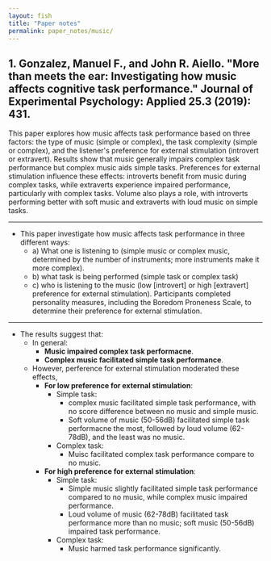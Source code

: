 ```yaml
---
layout: fish
title: "Paper notes"
permalink: paper_notes/music/
---
```


## 1. Gonzalez, Manuel F., and John R. Aiello. **"More than meets the ear: Investigating how music affects cognitive task performance."** Journal of Experimental Psychology: Applied 25.3 (2019): 431.


This paper explores how music affects task performance based on three factors: the type of music (simple or complex), the task complexity (simple or complex), and the listener's preference for external stimulation (introvert or extravert). Results show that music generally impairs complex task performance but complex music aids simple tasks. Preferences for external stimulation influence these effects: introverts benefit from music during complex tasks, while extraverts experience impaired performance, particularly with complex tasks. Volume also plays a role, with introverts performing better with soft music and extraverts with loud music on simple tasks.

---

- This paper investigate how music affects task performance in three different ways:
  - a) What one is listening to (simple music or complex music, determined by the number of instruments; more instruments make it more complex).
  - b) what task is being performed (simple task or complex task)
  - c) who is listening to the music (low [introvert] or high [extravert] preference for external stimulation). Participants completed personality measures, including the Boredom Proneness Scale, to determine their preference for external stimulation.

---


- The results suggest that:
  - In general:
    - **Music impaired complex task performacne**.
    - **Complex music facilitated simple task performance**.
  - However, perference for external stimulation moderated these effects,
    - **For low preference for external stimulation**:
      - Simple task:
        - complex music facilitated simple task performance, with no score difference between no music and simple music.
        - Soft volume of music (50-56dB) facilitated simple task performacne the most, followed by loud volume (62-78dB), and the least was no music.
      - Complex task:
        - Muisc facilitated complex task performance compare to no music.
    - **For high preference for external stimulation**:
      - Simple task:
        - Simple music slightly facilitated simple task performance compared to no music, while complex music impaired performance.
        - Loud volume of music (62-78dB) facilitated task performance more than no music; soft music (50-56dB) impaired task performance.
      - Complex task:
        - Music harmed task performance significantly.
